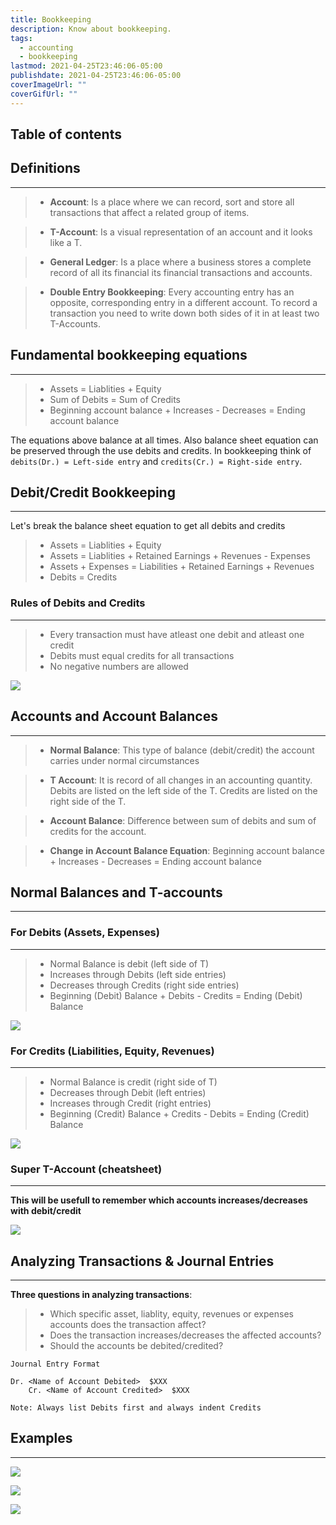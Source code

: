 ```yaml
---
title: Bookkeeping
description: Know about bookkeeping.
tags:
  - accounting
  - bookkeeping
lastmod: 2021-04-25T23:46:06-05:00
publishdate: 2021-04-25T23:46:06-05:00
coverImageUrl: ""
coverGifUrl: ""
---
```


## Table of contents

## Definitions

---

> - **Account**: Is a place where we can record, sort and store all transactions that affect a related group of items.

> - **T-Account**: Is a visual representation of an account and it looks like a T.

> - **General Ledger**: Is a place where a business stores a complete record of all its financial its financial transactions and accounts.

> - **Double Entry Bookkeeping**: Every accounting entry has an opposite, corresponding entry in a different account. To record a transaction you need to write down both sides of it in at least two T-Accounts.

## Fundamental bookkeeping equations

---

> - Assets = Liablities + Equity
> - Sum of Debits = Sum of Credits
> - Beginning account balance + Increases - Decreases = Ending account balance

The equations above balance at all times. Also balance sheet equation can be preserved through the use debits and credits. In bookkeeping think of `debits(Dr.) = Left-side entry` and `credits(Cr.) = Right-side entry`.

## Debit/Credit Bookkeeping

---

Let's break the balance sheet equation to get all debits and credits

> - Assets = Liablities + Equity
> - Assets = Liablities + Retained Earnings + Revenues - Expenses
> - Assets + Expenses = Liabilities + Retained Earnings + Revenues
> - Debits = Credits

### Rules of Debits and Credits

---

> - Every transaction must have atleast one debit and atleast one credit
> - Debits must equal credits for all transactions
> - No negative numbers are allowed

![](https://media.giphy.com/media/XCLBNof6ICAEM/giphy.gif)

## Accounts and Account Balances

---

> - **Normal Balance**: This type of balance (debit/credit) the account carries under normal circumstances

> - **T Account**: It is record of all changes in an accounting quantity. Debits are listed on the left side of the T. Credits are listed on the right side of the T.

> - **Account Balance**: Difference between sum of debits and sum of credits for the account.

> - **Change in Account Balance Equation**: Beginning account balance + Increases - Decreases = Ending account balance

## Normal Balances and T-accounts

---

### For Debits (Assets, Expenses)

---

> - Normal Balance is debit (left side of T)
> - Increases through Debits (left side entries)
> - Decreases through Credits (right side entries)
> - Beginning (Debit) Balance + Debits - Credits = Ending (Debit) Balance

![](/contents/accounting/101/bookkeeping/img1.png)

### For Credits (Liabilities, Equity, Revenues)

---

> - Normal Balance is credit (right side of T)
> - Decreases through Debit (left entries)
> - Increases through Credit (right entries)
> - Beginning (Credit) Balance + Credits - Debits = Ending (Credit) Balance

![](/contents/accounting/101/bookkeeping/img2.png)

### Super T-Account (cheatsheet)

---

**This will be usefull to remember which accounts increases/decreases with debit/credit**

![](/contents/accounting/101/bookkeeping/img3.png)

## Analyzing Transactions & Journal Entries

---

**Three questions in analyzing transactions**:

> - Which specific asset, liablity, equity, revenues or expenses accounts does the transaction affect?
> - Does the transaction increases/decreases the affected accounts?
> - Should the accounts be debited/credited?

```text
Journal Entry Format

Dr. <Name of Account Debited>  $XXX
    Cr. <Name of Account Credited>  $XXX

Note: Always list Debits first and always indent Credits
```

## Examples

---

![](/contents/accounting/101/bookkeeping/img4.png)

![](/contents/accounting/101/bookkeeping/img5.png)

![](/contents/accounting/101/bookkeeping/img6.png)
